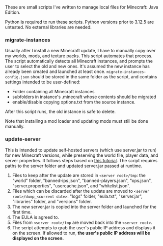 These are small scripts I've written to manage local files for Minecraft: Java Edition.

Python is required to run these scripts. Python versions prior to 3.12.5 are untested. No external libraries are needed.

### migrate-instances
Usually after I install a new Minecraft update, I have to manually copy over my worlds, mods, and texture packs. This script automates that process. The script automatically detects all Minecraft instances, and prompts the user to select the old and new ones. It's assumed the new instance has already been created and launched at least once. `migrate-instances-config.json` should be stored in the same folder as the script, and contains settings intended to be user-defined:
* Folder containing all Minecraft instances
* subfolders in instance's .minecraft whose contents should be migrated
* enable/disable copying options.txt from the source instance.

After this script runs, the old instance is safe to delete.

Note that installing a mod loader and updating mods must still be done manually.

### update-server
This is intended to update self-hosted servers (which use server.jar to run) for new Minecraft versions, while preserving the world file, player data, and server properties. It follows steps based on [this tutorial](https://wiki.sportskeeda.com/minecraft/how-to-update-server-minecraft). The script requires paths to the server folder and updated server.jar passed at runtime.
1. Files to keep after the update are stored in `<server root>/tmp`: the "world" folder, "banned-ips.json", "banned-players.json", "ops.json", "server.properties", "usercache.json", and "whitelist.json".
2. Files which can be discarded after the update are moved to `<server root>/dump_<current date>`: "logs" folder, "eula.txt", "server.jar", "libraries" folder, and "versions" folder.
3. The new server.jar is copied into the server folder and launched for the first time.
4. The EULA is agreed to.
5. Files from `<server root>/tmp` are moved back into the `<server root>`.
6. The script attempts to grab the user's public IP address and displays it on the screen. If allowed to run, **the user's public IP address will be displayed on the screen.**
